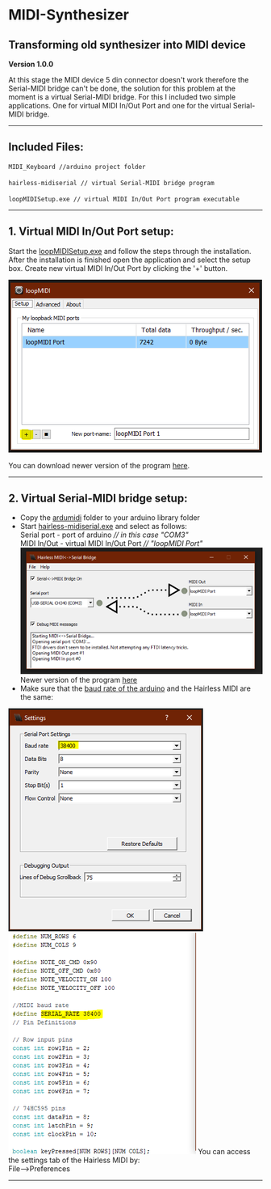 # MIDI-Synthesizer
Transforming old synthesizer into MIDI device
---
**Version 1.0.0**

At this stage the MIDI device 5 din connector doesn't work therefore the Serial-MIDI bridge can't be done,  the solution for this problem at the moment is a virtual Serial-MIDI bridge. For this I included two simple applications.  One for virtual MIDI In/Out Port and one for the virtual Serial-MIDI bridge.

---
Included Files:
---
```
MIDI_Keyboard //arduino project folder

hairless-midiserial // virtual Serial-MIDI bridge program

loopMIDISetup.exe // virtual MIDI In/Out Port program executable
```

---
**1. Virtual MIDI In/Out Port setup:**
---
Start the [loopMIDISetup.exe](https://github.com/YelIowFox/MIDI-Synthesizer.git) and follow the steps through the installation. After the installation is finished  open the application and select the setup box. Create new virtual MIDI In/Out Port by clicking the '+' button.

![](images/loopMIDI.PNG)

You can download newer version of the program [here](https://www.tobias-erichsen.de/software/loopmidi.html).

---
**2. Virtual Serial-MIDI bridge setup:**
---
* Copy the [ardumidi](hairless-midiserial) folder to your arduino library folder
* Start [hairless-midiserial.exe](hairless-midiserial) and select as follows:  
Serial port - port of arduino *// in this case "COM3"*  
MIDI In/Out - virtual MIDI In/Out Port *// "loopMIDI Port"*
![](images/Hairless-MIDI_Serial.PNG)  
Newer version of the program [here](http://projectgus.github.io/hairless-midiserial/)
* Make sure that the [baud rate of the arduino](MIDI_Keyboard/MIDI_Keyboard.ino) and the Hairless MIDI are the same:

![](images/BridgeRate.PNG) ![](images/ArduRate.PNG)
You can access the settings tab of the Hairless MIDI by:  
File-->Preferences

---
